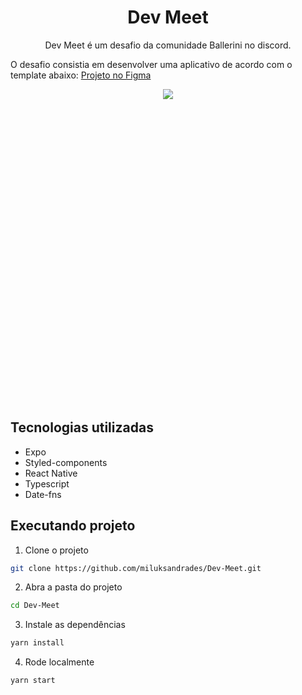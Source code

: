 <div align="center">
    <h1>Dev Meet</h1>
   Dev Meet é um desafio da comunidade Ballerini no discord.
</div>

O desafio consistia em desenvolver uma aplicativo de acordo com o template abaixo:
[Projeto no Figma](https://www.figma.com/file/UgZj1C1DWJlVftvMLz1Aq9/Dev-Meet?node-id=0%3A1)

<div style="text-align: center; height: 500px">
    <img src="assets/app.gif" />
</div>

## Tecnologias utilizadas

- Expo
- Styled-components
- React Native
- Typescript
- Date-fns

## Executando projeto
1) Clone o projeto
```sh
git clone https://github.com/miluksandrades/Dev-Meet.git
```
2) Abra a pasta do projeto
```sh
cd Dev-Meet
```
3) Instale as dependências
```sh
yarn install
```
4) Rode localmente
```sh
yarn start
```
